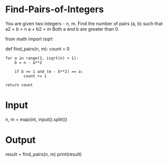 # Find-Pairs-of-Integers
You are given two integers - n, m. Find the number of pairs (a, b) such that  a2 + b = n  a + b2 = m   Both a and b are greater than 0.

from math import isqrt

def find_pairs(n, m):
    count = 0

    for a in range(1, isqrt(n) + 1):
        b = n - a**2

        if b >= 1 and (m - b**2) == a:
            count += 1

    return count

# Input
n, m = map(int, input().split())

# Output
result = find_pairs(n, m)
print(result)


